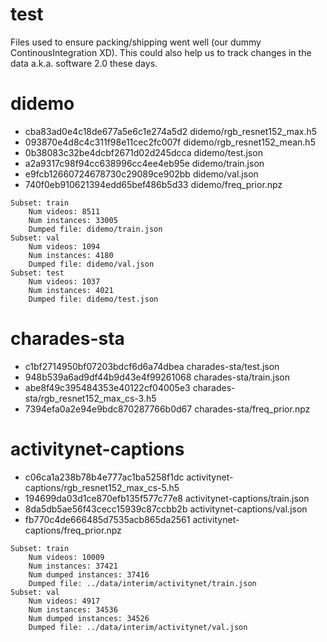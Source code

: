 # test

Files used to ensure packing/shipping went well (our dummy ContinousIntegration XD). This could also help us to track changes in the data a.k.a. software 2.0 these days.

# didemo

- cba83ad0e4c18de677a5e6c1e274a5d2  didemo/rgb_resnet152_max.h5
- 093870e4d8c4c311f98e11cec2fc007f  didemo/rgb_resnet152_mean.h5
- 0b38083c32be4dcbf2671d02d245dcca  didemo/test.json
- a2a9317c98f94cc638996cc4ee4eb95e  didemo/train.json
- e9fcb12660724678730c29089ce902bb  didemo/val.json
- 740f0eb910621394edd65bef486b5d33  didemo/freq_prior.npz

```
Subset: train
	Num videos: 8511
	Num instances: 33005
	Dumped file: didemo/train.json
Subset: val
	Num videos: 1094
	Num instances: 4180
	Dumped file: didemo/val.json
Subset: test
	Num videos: 1037
	Num instances: 4021
	Dumped file: didemo/test.json
```

# charades-sta

- c1bf2714950bf07203bdcf6d6a74dbea  charades-sta/test.json
- 948b539a6ad9df44b9d43e4f99261068  charades-sta/train.json
- abe8f49c395484353e40122cf04005e3  charades-sta/rgb_resnet152_max_cs-3.h5
- 7394efa0a2e94e9bdc870287766b0d67  charades-sta/freq_prior.npz

# activitynet-captions

- c06ca1a238b78b4e777ac1ba5258f1dc  activitynet-captions/rgb_resnet152_max_cs-5.h5
- 194699da03d1ce870efb135f577c77e8  activitynet-captions/train.json
- 8da5db5ae56f43cecc15939c87ccbb2b  activitynet-captions/val.json
- fb770c4de666485d7535acb865da2561  activitynet-captions/freq_prior.npz

```
Subset: train
    Num videos: 10009
    Num instances: 37421
    Num dumped instances: 37416
    Dumped file: ../data/interim/activitynet/train.json
Subset: val
    Num videos: 4917
    Num instances: 34536
    Num dumped instances: 34526
    Dumped file: ../data/interim/activitynet/val.json
```